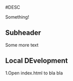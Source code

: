 #DESC

Something!

## Subheader

Some more text

## Local DEvelopment

1.Open index.html to bla bla
